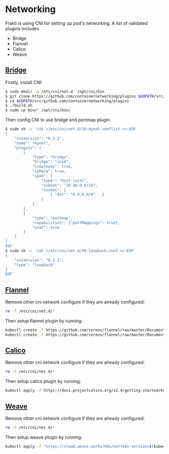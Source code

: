 # Networking

Frakti is using CNI for setting up pod's networking. A list of validated plugins includes

- Bridge
- Flannel
- Calico
- Weave

## [Bridge](https://github.com/containernetworking/plugins/tree/master/plugins/main/bridge)

Firstly, install CNI:

```sh
$ sudo mkdir -p /etc/cni/net.d  /opt/cni/bin
$ git clone https://github.com/containernetworking/plugins $GOPATH/src/github.com/containernetworking/plugins
$ cd $GOPATH/src/github.com/containernetworking/plugins
$ ./build.sh
$ sudo cp bin/* /opt/cni/bin/
```

Then config CNI to use bridge and portmap plugin:

```sh
$ sudo sh -c 'cat >/etc/cni/net.d/10-mynet.conflist <<-EOF
{
    "cniVersion": "0.3.1",
    "name": "mynet",
    "plugins": [
        {
            "type": "bridge",
            "bridge": "cni0",
            "isGateway": true,
            "ipMasq": true,
            "ipam": {
                "type": "host-local",
                "subnet": "10.30.0.0/16",
                "routes": [
                    { "dst": "0.0.0.0/0"   }
                ]
            }
        },
        {
            "type": "portmap",
            "capabilities": {"portMappings": true},
            "snat": true
        }
    ]
}
EOF'
$ sudo sh -c 'cat >/etc/cni/net.d/99-loopback.conf <<-EOF
{
    "cniVersion": "0.3.1",
    "type": "loopback"
}
EOF'
```

## [Flannel](https://github.com/coreos/flannel)

Remove other cni network configure if they are already configured:

```sh
rm -f /etc/cni/net.d/*
```

Then setup flannel plugin by running:

```sh
kubectl create -f https://github.com/coreos/flannel/raw/master/Documentation/kube-flannel-rbac.yml
kubectl create -f https://github.com/coreos/flannel/raw/master/Documentation/kube-flannel.yml
```

## [Calico](https://www.projectcalico.org)

Remove other cni network configure if they are already configured:

```sh
rm -f /etc/cni/net.d/*
```

Then setup calico plugin by running:

```sh
kubectl apply -f https://docs.projectcalico.org/v2.4/getting-started/kubernetes/installation/hosted/kubeadm/1.6/calico.yaml
```

## [Weave](https://www.weave.works/)

Remove other cni network configure if they are already configured:

```sh
rm -f /etc/cni/net.d/*
```

Then setup weave plugin by running:

```sh
kubectl apply -f "https://cloud.weave.works/k8s/net?k8s-version=$(kubectl version | base64 | tr -d '\n')"
```
